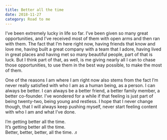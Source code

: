 ```yaml
---
title: Better all the time
date: 2018-11-27
category: Road to me
---
```


I’ve been extremely lucky in life so far. I’ve been given so many great opportunities, and I’ve received most of them with open arms and then ran with them. The fact that I’m here right now, having friends that know and love me, having built a great company with a team that I adore, having lived in great places and having met so many beautiful people, part of that is luck. But I think part of that, as well, is me giving nearly all I can to chase those opportunities, to use them in the best way possible, to make the most of them.

One of the reasons I am where I am right now also stems from the fact I’m never really satisfied with who I am as a human being, as a person. I can always be better. I can always be a better friend, a better family member, a better co-founder. I’ve wondered for a while if that feeling is just part of being twenty-two, being young and restless. I hope that I never change though, that I will always keep pushing myself, never start feeling content with who I am and what I’ve done.

I’m getting better all the time.<br />
It’s getting better all the time.<br />
Better, better, better, all the time. ♬

